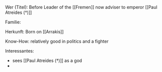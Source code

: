 Wer (Titel): Before Leader of the [[Fremen]] now adviser to emperor [[Paul Atreides (†)]] 

Familie:

Herkunft: Born on [[Arrakis]]

Know-How: relatively good in politics and a fighter 

Interessantes: 
- sees [[Paul Atreides (†)]] as a god 
- 